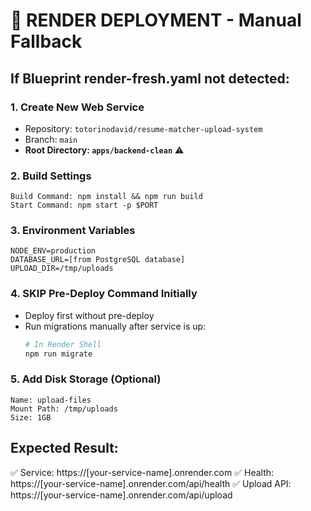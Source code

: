 # 🚀 RENDER DEPLOYMENT - Manual Fallback

## If Blueprint render-fresh.yaml not detected:

### 1. Create New Web Service
- Repository: `totorinodavid/resume-matcher-upload-system`
- Branch: `main`
- **Root Directory: `apps/backend-clean`** ⚠️

### 2. Build Settings
```
Build Command: npm install && npm run build
Start Command: npm start -p $PORT
```

### 3. Environment Variables
```
NODE_ENV=production
DATABASE_URL=[from PostgreSQL database]
UPLOAD_DIR=/tmp/uploads
```

### 4. SKIP Pre-Deploy Command Initially
- Deploy first without pre-deploy
- Run migrations manually after service is up:
  ```bash
  # In Render Shell
  npm run migrate
  ```

### 5. Add Disk Storage (Optional)
```
Name: upload-files
Mount Path: /tmp/uploads
Size: 1GB
```

## Expected Result:
✅ Service: https://[your-service-name].onrender.com
✅ Health: https://[your-service-name].onrender.com/api/health
✅ Upload API: https://[your-service-name].onrender.com/api/upload
